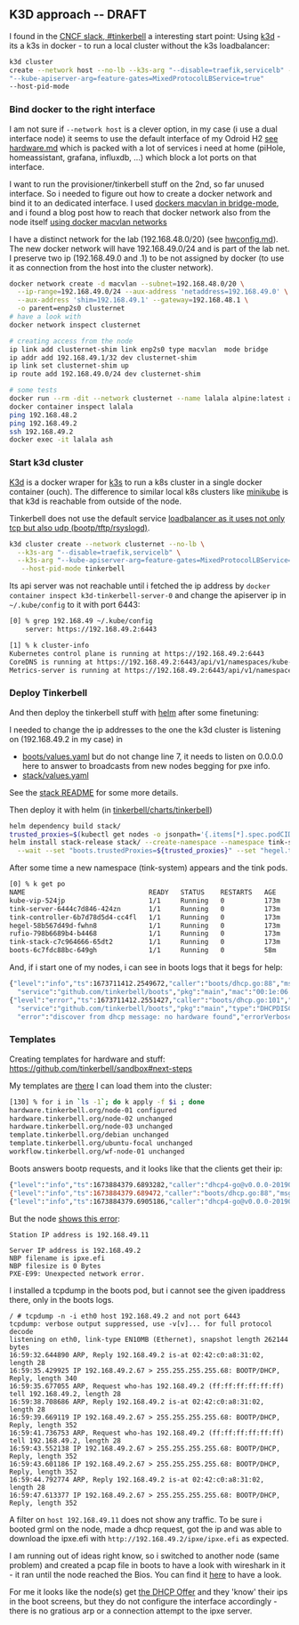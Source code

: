 ## K3D approach -- DRAFT 

I found in the [CNCF slack,
\#tinkerbell](https://cloud-native.slack.com/archives/C01SRB41GMT/p1672755969841129?thread_ts=1672423115.308059&cid=C01SRB41GMT)
a interesting start point: Using [k3d](https://k3d.io/v5.4.6/) - its a k3s in
docker - to run a local cluster without the k3s loadbalancer:

```bash
k3d cluster
create --network host --no-lb --k3s-arg "--disable=traefik,servicelb" --k3s-arg
"--kube-apiserver-arg=feature-gates=MixedProtocolLBService=true"
--host-pid-mode
```

### Bind docker to the right interface

I am not sure if `--network host` is a clever option, in my case (i use a dual
interface node) it seems to use the default interface of my Odroid H2 [see
hardware.md](hardware.md) which is packed with a lot of services i need at home
(piHole, homeassistant, grafana, influxdb, ...) which block a lot ports on that
interface.

I want to run the provisioner/tinkerbell stuff on the 2nd, so far unused
interface.  So i needed to figure out how to create a docker network and bind
it to an dedicated interface.  I used [dockers macvlan in
bridge-mode](https://docs.docker.com/network/macvlan/#bridge-mode), and i found
a blog post how to reach that docker network also from the node itself [using
docker macvlan
networks](https://blog.oddbit.com/post/2018-03-12-using-docker-macvlan-networks/)

I have a distinct network for the lab (192.168.48.0/20) (see
[hwconfig.md](configs/hwconfig.md)).  The new docker network will have
192.168.49.0/24 and is part of the lab net.  I preserve two ip (192.168.49.0 and .1)
to be not assigned by docker (to use it as connection from the host into the
cluster network).

```bash
docker network create -d macvlan --subnet=192.168.48.0/20 \
  --ip-range=192.168.49.0/24 --aux-address 'netaddress=192.168.49.0' \
  --aux-address 'shim=192.168.49.1' --gateway=192.168.48.1 \
  -o parent=enp2s0 clusternet
# have a look with
docker network inspect clusternet

# creating access from the node
ip link add clusternet-shim link enp2s0 type macvlan  mode bridge
ip addr add 192.168.49.1/32 dev clusternet-shim
ip link set clusternet-shim up
ip route add 192.168.49.0/24 dev clusternet-shim

# some tests 
docker run --rm -dit --network clusternet --name lalala alpine:latest ash
docker container inspect lalala
ping 192.168.48.2
ping 192.168.49.2
ssh 192.168.49.2
docker exec -it lalala ash
```

### Start k3d cluster

[K3d](https://k3d.io/) is a docker wraper for [k3s](https://k3s.io/) to run a
k8s cluster in a single docker container (ouch).  The difference to similar
local k8s clusters like [minikube](https://minikube.sigs.k8s.io/docs/start/) is
that k3d is reachable from outside of the node.

Tinkerbell does not use the default service [loadbalancer as it uses not only
tcp but also udp (bootp/tftp/rsyslogd)](https://github.com/tinkerbell/charts/tree/main/tinkerbell/stack#design-details).

```bash
k3d cluster create --network clusternet --no-lb \
  --k3s-arg "--disable=traefik,servicelb" \
  --k3s-arg "--kube-apiserver-arg=feature-gates=MixedProtocolLBService=true" \
   --host-pid-mode tinkerbell
```

Its api server was not reachable until i fetched the ip address by `docker
container inspect k3d-tinkerbell-server-0` and change the apiserver ip in
`~/.kube/config` to it with port 6443:

```bash
[0] % grep 192.168.49 ~/.kube/config
    server: https://192.168.49.2:6443

[1] % k cluster-info
Kubernetes control plane is running at https://192.168.49.2:6443
CoreDNS is running at https://192.168.49.2:6443/api/v1/namespaces/kube-system/services/kube-dns:dns/proxy
Metrics-server is running at https://192.168.49.2:6443/api/v1/namespaces/kube-system/services/https:metrics-server:https/proxy
```

### Deploy Tinkerbell

And then deploy the tinkerbell stuff with
[helm](https://github.com/tinkerbell/charts/tree/main/tinkerbell/stack#tldr) after some finetuning:

I needed to change the ip addresses to the one the k3d cluster is listening on (192.168.49.2 in my case) in 
* [boots/values.yaml](https://github.com/tinkerbell/charts/blob/main/tinkerbell/boots/values.yaml)
  but do not change line 7, it needs to listen on 0.0.0.0 here to answer to broadcasts from new nodes begging for pxe info.
* [stack/values.yaml](https://github.com/tinkerbell/charts/blob/main/tinkerbell/stack/values.yaml)

See the [stack
README](https://github.com/tinkerbell/charts/tree/main/tinkerbell/stack#installing-the-chart)
for some more details.
 
Then deploy it with helm (in [tinkerbell/charts/tinkerbell](https://github.com/tinkerbell/charts/tree/main/tinkerbell)) 

```bash
helm dependency build stack/
trusted_proxies=$(kubectl get nodes -o jsonpath='{.items[*].spec.podCIDR}' | tr ' ' ',')
helm install stack-release stack/ --create-namespace --namespace tink-system \
  --wait --set "boots.trustedProxies=${trusted_proxies}" --set "hegel.trustedProxies=${trusted_proxies}"
```

After some time a new namespace (tink-system) appears and the tink pods.

```bash
[0] % k get po
NAME                               READY   STATUS    RESTARTS   AGE
kube-vip-524jp                     1/1     Running   0          173m
tink-server-6444c7d846-424zn       1/1     Running   0          173m
tink-controller-6b7d78d5d4-cc4fl   1/1     Running   0          173m
hegel-58b567d49d-fwhn8             1/1     Running   0          173m
rufio-798b6689b4-b4468             1/1     Running   0          173m
tink-stack-c7c964666-65dt2         1/1     Running   0          173m
boots-6c7fdc88bc-649gh             1/1     Running   0          58m
```

And, if i start one of my nodes, i can see in boots logs that it begs for help:

```bash
{"level":"info","ts":1673711412.2549672,"caller":"boots/dhcp.go:88","msg":"parsed option82/circuitid",
  "service":"github.com/tinkerbell/boots","pkg":"main","mac":"00:1e:06:45:01:1e","circuitID":""}
{"level":"error","ts":1673711412.2551427,"caller":"boots/dhcp.go:101","msg":"retrieved job is empty",
  "service":"github.com/tinkerbell/boots","pkg":"main","type":"DHCPDISCOVER","mac":"00:1e:06:45:01:1e",
  "error":"discover from dhcp message: no hardware found","errorVerbose":
```

### Templates 

Creating templates for hardware and stuff: https://github.com/tinkerbell/sandbox#next-steps 

My templates are [there](configs/templates)
I can load them into the cluster: 

```bash
[130] % for i in `ls -1`; do k apply -f $i ; done
hardware.tinkerbell.org/node-01 configured
hardware.tinkerbell.org/node-02 unchanged
hardware.tinkerbell.org/node-03 unchanged
template.tinkerbell.org/debian unchanged
template.tinkerbell.org/ubuntu-focal unchanged
workflow.tinkerbell.org/wf-node-01 unchanged
```

Boots answers bootp requests, and it looks like that the clients get their ip:
  
```bash
{"level":"info","ts":1673884379.6893282,"caller":"dhcp4-go@v0.0.0-20190402165401-39c137f31ad3/handler.go:105","msg":"","service":"github.com/tinkerbell/boots","pkg":"dhcp","pkg":"dhcp","event":"recv","mac":"00:1e:06:45:0d:48","via":"0.0.0.0","iface":"eth0","xid":"\"59:b6:c1:73\"","type":"DHCPDISCOVER"}
{"level":"info","ts":1673884379.689472,"caller":"boots/dhcp.go:88","msg":"parsed option82/circuitid","service":"github.com/tinkerbell/boots","pkg":"main","mac":"00:1e:06:45:0d:48","circuitID":""}
{"level":"info","ts":1673884379.6905186,"caller":"dhcp4-go@v0.0.0-20190402165401-39c137f31ad3/handler.go:61","msg":"","service":"github.com/tinkerbell/boots","pkg":"dhcp","pkg":"dhcp","event":"send","mac":"00:1e:06:45:0d:48","dst":"255.255.255.255","iface":"eth0","xid":"\"59:b6:c1:73\"","type":"DHCPOFFER","address":"192.168.49.11","next_server":"192.168.49.2","filename":"http://192.168.49.2/ipxe/ipxe.efi"}
```

But the node [shows this error](pics/pxe-error.png):

```
Station IP address is 192.168.49.11

Server IP address is 192.168.49.2
NBP filename is ipxe.efi
NBP filesize is 0 Bytes
PXE-E99: Unexpected network error.
```

I installed a tcpdump in the boots pod, but i cannot see the given ipaddress there, only in the boots logs.

```
/ # tcpdump -n -i eth0 host 192.168.49.2 and not port 6443
tcpdump: verbose output suppressed, use -v[v]... for full protocol decode
listening on eth0, link-type EN10MB (Ethernet), snapshot length 262144 bytes
16:59:32.644890 ARP, Reply 192.168.49.2 is-at 02:42:c0:a8:31:02, length 28
16:59:35.429925 IP 192.168.49.2.67 > 255.255.255.255.68: BOOTP/DHCP, Reply, length 340
16:59:35.677055 ARP, Request who-has 192.168.49.2 (ff:ff:ff:ff:ff:ff) tell 192.168.49.2, length 28
16:59:38.708686 ARP, Reply 192.168.49.2 is-at 02:42:c0:a8:31:02, length 28
16:59:39.669119 IP 192.168.49.2.67 > 255.255.255.255.68: BOOTP/DHCP, Reply, length 352
16:59:41.736753 ARP, Request who-has 192.168.49.2 (ff:ff:ff:ff:ff:ff) tell 192.168.49.2, length 28
16:59:43.552138 IP 192.168.49.2.67 > 255.255.255.255.68: BOOTP/DHCP, Reply, length 352
16:59:43.601186 IP 192.168.49.2.67 > 255.255.255.255.68: BOOTP/DHCP, Reply, length 352
16:59:44.792774 ARP, Reply 192.168.49.2 is-at 02:42:c0:a8:31:02, length 28
16:59:47.613377 IP 192.168.49.2.67 > 255.255.255.255.68: BOOTP/DHCP, Reply, length 352
```

A filter on `host 192.168.49.11` does not show any traffic.  To be sure i
booted grml on the node, made a dhcp request, got the ip and was able to
download the ipxe.efi with `http://192.168.49.2/ipxe/ipxe.efi` as expected. 

I am running out of ideas right know, so i switched to another node (same problem) and 
created a pcap file in boots to have a look with wireshark in it - it ran until the node reached the Bios.
You can find it [here](configs/boots-tcpdump.out) to have a look.

For me it looks like the node(s) get [the DHCP
Offer](pics/boots-dhcp-offer.png) and they 'know' their ips in the boot
screens, but they do not configure the interface accordingly - there is no
gratious arp or a connection attempt to the ipxe server.





